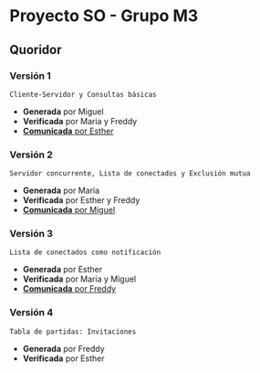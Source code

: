 # Proyecto SO - Grupo M3
## Quoridor
### Versión 1
	Cliente-Servidor y Consultas básicas
- **Generada** por Miguel  
- **Verificada** por Maria y Freddy  
- [**Comunicada** por Esther](https://drive.google.com/file/d/1VI7uoJPAGymgxouCIa6QiY_VoXZ4-0vE/view?usp=sharing)
### Versión 2
	Servidor concurrente, Lista de conectados y Exclusión mutua
- **Generada** por Maria  
- **Verificada** por Esther y Freddy  
- [**Comunicada** por Miguel](https://drive.google.com/file/d/1Orj-luzA13rkY9JJBBvZ-V3FJI1Jk5MD/view?usp=sharing)
### Versión 3
	Lista de conectados como notificación
- **Generada** por Esther  
- **Verificada** por Maria y Miguel  
- [**Comunicada** por Freddy](https://www.dropbox.com/s/z0o1641l3eho74e/2021-04-28%2023-18-48.mkv?dl=0)
### Versión 4
	Tabla de partidas: Invitaciones
- **Generada** por Freddy  
- **Verificada** por Esther  